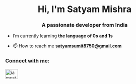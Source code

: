 <h1 align="center">Hi, I'm Satyam Mishra</h1>
<h3 align="center">A passionate developer from India</h3>

-  I’m currently learning **the language of 0s and 1s**

- 📫 How to reach me **satyamsumit8750@gmail.com**

<h3 align="left">Connect with me:</h3>
<p align="left">
<a href="https://instagram.com/iamsatyam28" target="blank"><img align="center" src="https://raw.githubusercontent.com/rahuldkjain/github-profile-readme-generator/master/src/images/icons/Social/instagram.svg" alt="iamsatyam28" height="30" width="40" /></a>
</p>
